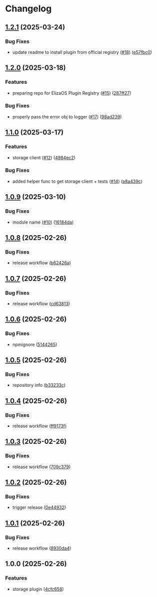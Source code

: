 # Changelog

## [1.2.1](https://github.com/storacha/elizaos-plugin/compare/v1.2.0...v1.2.1) (2025-03-24)


### Bug Fixes

* update readme to install plugin from official registry ([#18](https://github.com/storacha/elizaos-plugin/issues/18)) ([e57fbc0](https://github.com/storacha/elizaos-plugin/commit/e57fbc0a7ae19cbcb24608599732c568965c47e8))

## [1.2.0](https://github.com/storacha/elizaos-plugin/compare/v1.1.0...v1.2.0) (2025-03-18)


### Features

* preparing repo for ElizaOS Plugin Registry ([#15](https://github.com/storacha/elizaos-plugin/issues/15)) ([287ff27](https://github.com/storacha/elizaos-plugin/commit/287ff273d4c4444603ae7a5c9160f1562ed2f2b6))


### Bug Fixes

* properly pass the error obj to logger ([#17](https://github.com/storacha/elizaos-plugin/issues/17)) ([98ad239](https://github.com/storacha/elizaos-plugin/commit/98ad239c6df066d4e62c04b9c87676b634e4a07c))

## [1.1.0](https://github.com/storacha/elizaos-plugin/compare/v1.0.9...v1.1.0) (2025-03-17)


### Features

* storage client ([#12](https://github.com/storacha/elizaos-plugin/issues/12)) ([4984ec2](https://github.com/storacha/elizaos-plugin/commit/4984ec252931cbcbeba62eb064d03e7cc63ac5a2))


### Bug Fixes

* added helper func to get storage client + tests ([#14](https://github.com/storacha/elizaos-plugin/issues/14)) ([a8a439c](https://github.com/storacha/elizaos-plugin/commit/a8a439cea7cbaa9952576e562ac2f5f49a2b9487))

## [1.0.9](https://github.com/storacha/elizaos-plugin/compare/v1.0.8...v1.0.9) (2025-03-10)


### Bug Fixes

* module name ([#10](https://github.com/storacha/elizaos-plugin/issues/10)) ([16184da](https://github.com/storacha/elizaos-plugin/commit/16184daca5b95d3216dbcf36f23f0dd8e0e9563d))

## [1.0.8](https://github.com/storacha/elizaos-plugin/compare/v1.0.7...v1.0.8) (2025-02-26)


### Bug Fixes

* release workflow ([b62426a](https://github.com/storacha/elizaos-plugin/commit/b62426aef0c3e6deeaa6941237fb7288d4501e00))

## [1.0.7](https://github.com/storacha/elizaos-plugin/compare/v1.0.6...v1.0.7) (2025-02-26)


### Bug Fixes

* release workflow ([cd63813](https://github.com/storacha/elizaos-plugin/commit/cd638131841f0d87873fdb422c9bbac625731f7d))

## [1.0.6](https://github.com/storacha/elizaos-plugin/compare/v1.0.5...v1.0.6) (2025-02-26)


### Bug Fixes

* npmignore ([5144265](https://github.com/storacha/elizaos-plugin/commit/51442653fad1d2b9dd57c2c0340502a945f4632a))

## [1.0.5](https://github.com/storacha/elizaos-plugin/compare/v1.0.4...v1.0.5) (2025-02-26)


### Bug Fixes

* repository info ([b33233c](https://github.com/storacha/elizaos-plugin/commit/b33233cdd65838d796e692f77822f29e26146c68))

## [1.0.4](https://github.com/storacha/elizaos-plugin/compare/v1.0.3...v1.0.4) (2025-02-26)


### Bug Fixes

* release workflow ([ff9173f](https://github.com/storacha/elizaos-plugin/commit/ff9173ff68f8522cd92fae87757369287c1824fa))

## [1.0.3](https://github.com/storacha/elizaos-plugin/compare/v1.0.2...v1.0.3) (2025-02-26)


### Bug Fixes

* release workflow ([709c379](https://github.com/storacha/elizaos-plugin/commit/709c3798beac4c9cecd7f048d2f7d36c4bfae8bf))

## [1.0.2](https://github.com/storacha/elizaos-plugin/compare/v1.0.1...v1.0.2) (2025-02-26)


### Bug Fixes

* trigger release ([0e44932](https://github.com/storacha/elizaos-plugin/commit/0e449321f6a30974dee4e56d127ed74f706cb662))

## [1.0.1](https://github.com/storacha/elizaos-plugin/compare/v1.0.0...v1.0.1) (2025-02-26)


### Bug Fixes

* release workflow ([8930da4](https://github.com/storacha/elizaos-plugin/commit/8930da401e56f1c07a87b37da063c492c2656d18))

## 1.0.0 (2025-02-26)


### Features

* storage plugin ([4cfc658](https://github.com/storacha/elizaos-plugin/commit/4cfc658c121167dc84e749dbf73c337980ebfec0))
